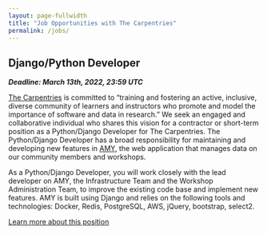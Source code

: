```yaml
---
layout: page-fullwidth
title: "Job Opportunities with The Carpentries"
permalink: /jobs/
---
```


## Django/Python Developer

**_Deadline: March 13th, 2022, 23:59 UTC_**

[The Carpentries](http://carpentries.org/) is committed to “training and
fostering an active, inclusive, diverse community of learners and instructors
who promote and model the importance of software and data in research.” We seek
an engaged and collaborative individual who shares this vision for a contractor
or short-term position as a Python/Django Developer for The Carpentries. The
Python/Django Developer has a broad responsibility for maintaining and
developing new features in [AMY](https://github.com/carpentries/amy), the web
application that manages data on our community members and workshops.

As a Python/Django Developer, you will work closely with the lead developer on
AMY, the Infrastructure Team and the Workshop Administration Team, to improve
the existing code base and implement new features. AMY is built using Django and
relies on the following tools and technologies: Docker, Redis, PostgreSQL, AWS,
jQuery, bootstrap, select2.

<a class="radius button small" href="{{ site.url }}{{ site.baseurl }}{% link pages/python-django-developer.md %}">Learn more about this position</a>
